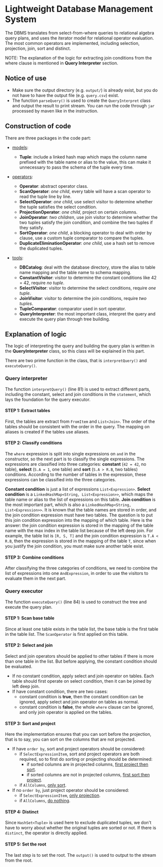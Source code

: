 # Lightweight Database Management System

The DBMS translates from select-from-where queries to relational algebra query plans,  and uses the iterator model for relational operator evaluation. The most common operators are implemented, including selection, projection, join, sort and distinct.

NOTE: The explanation of the logic for extracting join conditions from the where clause is mentioned in **Query Interpreter** section.

## Notice of use

+ Make sure the output directory (e.g. ```output/```) is already exist, but you do not have to have the output file (e.g. ```query.csv```) exist.
+ The function ```parseQuery()``` is used to create the ```QueryInterpret``` class and output the result to print stream. You can run the code through ```jar``` processed by maven like in the instruction.

## Construction of code

There are three packages in the code part:

+ <u>models</u>:
  + **Tuple**: include a linked hash map which maps the column name prefixed with the table name or alias to the value, this can make it unnecessary to pass the schema of the tuple every time.
    
+ <u>operators</u>:
  + **Operator**: abstract operator class.
  + **ScanOperator**: *one child*, every table will have a scan operator to read the tuple line by line.
  + **SelectOperator**: *one child*, use select visitor to determine whether the tuple satisfies the select condition.
  + **ProjectionOperator**: *one child*, project on certain columns.  
  + **JoinOperator**: *two children*, use join visitor to determine whether the two tuples satisfy the join condition, and combine the two tuples if they satisfy.
  + **SortOperator**: *one child*, a blocking operator to deal with order by clause, use a custom tuple comparator to compare the tuples.
  + **DuplicateEliminationOperator**: *one child*, use a hash set to remove the duplicated tuples.
    
+ <u>tools</u>:
  + **DBCatalog**: deal with the database directory, store the alias to table name mapping and the table name to schema mapping.
  + **ConstantVisitor**: visitor to determine the constant conditions like 42 = 42, require *no tuple*.  
  + **SelectVisitor**: visitor to determine the select conditions, require *one tuple*.
  + **JoinVisitor**: visitor to determine the join conditions, require *two tuples*. 
  + **TupleComparator**: comparator used in sort operator.
  + **QueryInterpreter**: the most important class, interpret the query and execute the query plan through tree building.
    
## Explanation of logic

The logic of interpreting the query and building the query plan is written in the **QueryInterpreter** class, so this class will be explained in this part.

There are two prime function in the class, that is ```interpretQuery()``` and ```executeQuery()```.

### Query interpreter

The function ```interpretQuery()``` (line 81) is used to extract different parts, including the constant, select and join conditions in the ```statement```, which lays the foundation for the query executor.

#### STEP 1: Extract tables

First, the tables are extract from ```FromItem``` and ```List<Join>```. The order of the tables should be consistent with the order in the query. The mapping on aliases is created if the tables use aliases.

#### STEP 2: Classify conditions

The ```where``` expression is split into single expressions on ```and``` in the constructor, so the next part is to classify the single expressions. The expressions are classified into three categories: **constant** (```42 = 42```, no table), **select** (```S.A = 1```, one table) and **sort** (```S.A > R.B```, two tables) conditions. According to the number of tables in the expression, these expressions can be classified into the three categories.

**Constant condition** is just a list of expressions ```List<Expression>```. **Select condition** is a ```LinkedHashMap<String, List<Expression>>```, which maps the table name or alias to the list of expressions on this table. **Join condition** is the most important part, which is also a ```LinkedHashMap<String, List<Expression>>```. It is known that the table names are stored in order, and the join condition expression must have two tables. The question is to put this join condition expression into the mapping of which table. Here is the answer: the join condition expression is stored in the mapping of the table name with the max index in the table list because of the left deep join. For example, the table list is ```[R, S, T]``` and the join condition expression is ```T.A < R.B```, then the expression is stored in the mapping of the table ```T```, since when you justify the join condition, you must make sure another table exist.

#### STEP 3: Combine conditions

After classifying the three categories of conditions, we need to combine the list of expressions into one ```AndExpression```, in order to use the visitors to evaluate them in the next part.

### Query executor

The function ```executeQuery()``` (line 84) is used to construct the tree and execute the query plan.

#### STEP 1: Scan base table

Since at least one table exists in the table list, the base table is the first table in the table list. The ```ScanOperator``` is first applied on this table.

#### STEP 2: Select and join

Select and join operators should be applied to other tables if there is more than one table in the list. But before applying, the constant condition should be evaluated.

+ If no constant condition, apply select and join operator on tables. Each table should first operate on select condition, then it can be joined by left deep join.
+ If have constant condition, there are two cases:
  + constant condition is **true**, then the constant condition can be ignored, apply select and join operator on tables as normal.
  + constant condition is **false**, the whole ```where``` clause can be ignored, and only join operator is applied on the tables.
    
#### STEP 3: Sort and project

Here the implementation ensures that you can sort before the projection, that is to say, you can sort on the columns that are not projected.

+ If have ```order by```, sort and project operators should be considered:
  + if ```SelectExpressionItem```, sort and project operators are both required, so to first do sorting or projecting should be determined:
    + if sorted columns are in projected columns, <u>first project then sort</u>.
    + if sorted columns are not in projected columns, <u>first sort then project</u>.
  + if ```AllColumns```, <u>only sort</u>.
+ If no ```order by```, just project operator should be considered:
  + if ```SelectExpressionItem```, <u>only projection</u>.
  + if ```AllColumns```, <u>do nothing</u>.

#### STEP 4: Distinct

Since ```HashSet<Tuple>``` is used here to exclude duplicated tuples, we don't have to worry about whether the original tuples are sorted or not. If there is ```distinct```, the operator is directly applied.

#### STEP 5: Set the root

The last step is to set the root. The ```output()``` is used to output to the stream from the root.